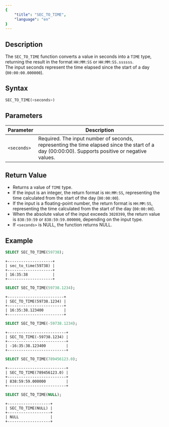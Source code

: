 ```yaml
---
{
    "title": "SEC_TO_TIME",
    "language": "en"
}
---
```


## Description
The `SEC_TO_TIME` function converts a value in seconds into a `TIME` type, returning the result in the format `HH:MM:SS` or `HH:MM:SS.ssssss`.  
The input seconds represent the time elapsed since the start of a day (`00:00:00.000000`).


## Syntax

```sql
SEC_TO_TIME(<seconds>)
```
## Parameters

| Parameter     | Description                                                                                                                                           |
|---------------|-------------------------------------------------------------------------------------------------------------------------------------------------------|
| `<seconds>` | Required. The input number of seconds, representing the time elapsed since the start of a day (00:00:00). Supports positive or negative values. |

## Return Value
- Returns a value of `TIME` type.
- If the input is an integer, the return format is `HH:MM:SS`, representing the time calculated from the start of the day (`00:00:00`).
- If the input is a floating-point number, the return format is `HH:MM:SS`, representing the time calculated from the start of the day (`00:00:00`).
- When the absolute value of the input exceeds `3020399`, the return value is `838:59:59` or `838:59:59.000000`, depending on the input type.
- If `<seconds>`  is NULL, the function returns NULL.

## Example
```sql
SELECT SEC_TO_TIME(59738);
```
```text
+--------------------+
| sec_to_time(59738) |
+--------------------+
| 16:35:38           |
+--------------------+
```

```sql
SELECT SEC_TO_TIME(59738.1234);
```
```text
+-------------------------+
| SEC_TO_TIME(59738.1234) |
+-------------------------+
| 16:35:38.123400         |
+-------------------------+
```

```sql
SELECT SEC_TO_TIME(-59738.1234);
```
```text
+--------------------------+
| SEC_TO_TIME(-59738.1234) |
+--------------------------+
| -16:35:38.123400         |
+--------------------------+
```

```sql
SELECT SEC_TO_TIME(789456123.0);
```
```text
+--------------------------+
| SEC_TO_TIME(789456123.0) |
+--------------------------+
| 838:59:59.000000         |
+--------------------------+
```

```sql
SELECT SEC_TO_TIME(NULL);
```
```text
+-------------------+
| SEC_TO_TIME(NULL) |
+-------------------+
| NULL              |
+-------------------+
```